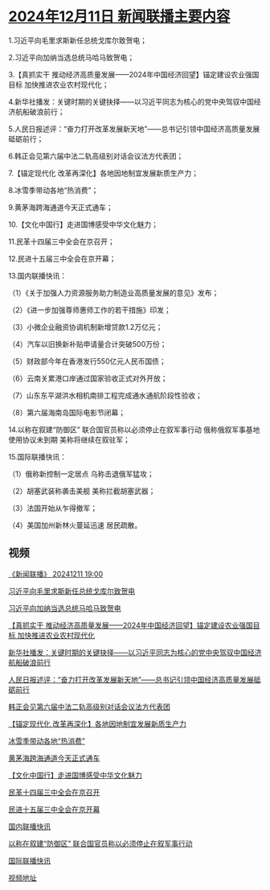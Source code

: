 # [2024年12月11日 新闻联播主要内容](https://tv.cctv.com/lm/xwlb/day/20241211.shtml)

1.习近平向毛里求斯新任总统戈库尔致贺电；

2.习近平向加纳当选总统马哈马致贺电；

3.【真抓实干 推动经济高质量发展——2024年中国经济回望】锚定建设农业强国目标 加快推进农业农村现代化；

4.新华社播发：关键时期的关键抉择——以习近平同志为核心的党中央驾驭中国经济航船破浪前行；

5.人民日报述评：“奋力打开改革发展新天地”——总书记引领中国经济高质量发展砥砺前行；

6.韩正会见第六届中法二轨高级别对话会议法方代表团；

7.【锚定现代化 改革再深化】各地因地制宜发展新质生产力；

8.冰雪季带动各地“热消费”；

9.黄茅海跨海通道今天正式通车；

10.【文化中国行】走进国博感受中华文化魅力；

11.民革十四届三中全会在京召开；

12.民进十五届三中全会在京开幕；

13.国内联播快讯：

（1）《关于加强人力资源服务助力制造业高质量发展的意见》发布；

（2）《进一步加强尊师惠师工作的若干措施》印发；

（3）小微企业融资协调机制新增贷款1.2万亿元；

（4）汽车以旧换新补贴申请量合计突破500万份；

（5）财政部今年在香港发行550亿元人民币国债；

（6）云南关累港口岸通过国家验收正式对外开放；

（7）山东东平湖洪水相机南排工程完成通水通航阶段性验收；

（8）第六届海南岛国际电影节闭幕；

14.以称在叙建“防御区” 联合国官员称以必须停止在叙军事行动 俄称俄叙军事基地使用协议未到期 美称将继续在叙驻军；

15.国际联播快讯：

（1）俄称新控制一定居点 乌称击退俄军猛攻；

（2）胡塞武装称袭击美舰 美称拦截胡塞武器；

（3）法国开始从乍得撤军；

（4）美国加州新林火蔓延迅速 居民疏散。

## 视频

[《新闻联播》 20241211 19:00](https://tv.cctv.com/2024/12/11/VIDEJcH3RUMIvkA47Q9zevYN241211.shtml)

[习近平向毛里求斯新任总统戈库尔致贺电](https://tv.cctv.com/2024/12/11/VIDEOvRdla2jcbCiYnAlf3DW241211.shtml)

[习近平向加纳当选总统马哈马致贺电](https://tv.cctv.com/2024/12/11/VIDEnFVW84q68eHteXN6o8Xo241211.shtml)

[【真抓实干 推动经济高质量发展——2024年中国经济回望】锚定建设农业强国目标 加快推进农业农村现代化](https://tv.cctv.com/2024/12/11/VIDE8E8jAM2ikvtnwzvR04GH241211.shtml)

[新华社播发：关键时期的关键抉择——以习近平同志为核心的党中央驾驭中国经济航船破浪前行](https://tv.cctv.com/2024/12/11/VIDEdM2QxXmfKfy4qGqEED56241211.shtml)

[人民日报述评：“奋力打开改革发展新天地”——总书记引领中国经济高质量发展砥砺前行](https://tv.cctv.com/2024/12/11/VIDEDmYP3PvYHzzO9qKsjzQU241211.shtml)

[韩正会见第六届中法二轨高级别对话会议法方代表团](https://tv.cctv.com/2024/12/11/VIDEJE4LP74uggWbj6TeUgJf241211.shtml)

[【锚定现代化 改革再深化】各地因地制宜发展新质生产力](https://tv.cctv.com/2024/12/11/VIDE74ZoCjjwl5XcUn2aAjb3241211.shtml)

[冰雪季带动各地“热消费”](https://tv.cctv.com/2024/12/11/VIDEAPktCpeE508Gv3t0QT7F241211.shtml)

[黄茅海跨海通道今天正式通车](https://tv.cctv.com/2024/12/11/VIDEZCo2B8FOc8cP2QTr7yWn241211.shtml)

[【文化中国行】走进国博感受中华文化魅力](https://tv.cctv.com/2024/12/11/VIDEMB9mTbYWrJtzVKUZ0I14241211.shtml)

[民革十四届三中全会在京召开](https://tv.cctv.com/2024/12/11/VIDELZttYhKF4P8hYj7SAO8K241211.shtml)

[民进十五届三中全会在京开幕](https://tv.cctv.com/2024/12/11/VIDEGXMxI3Ib0vFddH9dfq8r241211.shtml)

[国内联播快讯](https://tv.cctv.com/2024/12/11/VIDEyAWTRk6Xo9G3ljigBUCv241211.shtml)

[以称在叙建“防御区” 联合国官员称以必须停止在叙军事行动](https://tv.cctv.com/2024/12/11/VIDEBOXAOMbaPWxR2Rh4kM8w241211.shtml)

[国际联播快讯](https://tv.cctv.com/2024/12/11/VIDEXyx9Jf5vqApsvl54uMVQ241211.shtml)

[视频地址](https://tv.cctv.com/lm/xwlb/day/20241211.shtml) 

